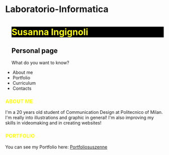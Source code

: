 # Laboratorio-Informatica
<h1 style="color:yellow;background-color:black;margin-left:20px"> Susanna Ingignoli </h1>
<h2 style="color:black;margin-left:20px">Personal page</h2>

<p style="margin-left:20px">
What do you want to know?
<ul>
<li> About me </li>
<li> Portfolio </li>
<li> Curriculum </li>
<li> Contacts </li>
</ul>
</p>

<p style="margin-left:20px">
<h3 style="color:yellow">ABOUT ME</h3>
I'm a 20 years old student of Communication Design at Politecnico of Milan. 
I'm really into illustrations and graphic in general!
I'm also improving my skills in videomaking and in creating websites!
</p>

<p style="margin-left:20px">
<h3 style="color:yellow">PORTFOLIO</h3>
You can see my Portfolio here: <a href="https//:suszenneportfolio">Portfoliosuszenne</a>
